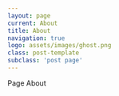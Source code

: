 ```yaml
---
layout: page
current: About
title: About
navigation: true
logo: assets/images/ghost.png
class: post-template
subclass: 'post page'
---
```


Page About
